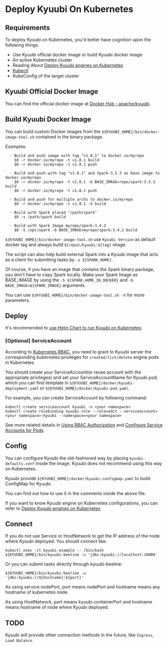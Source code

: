 <!--
- Licensed to the Apache Software Foundation (ASF) under one or more
- contributor license agreements.  See the NOTICE file distributed with
- this work for additional information regarding copyright ownership.
- The ASF licenses this file to You under the Apache License, Version 2.0
- (the "License"); you may not use this file except in compliance with
- the License.  You may obtain a copy of the License at
-
-   http://www.apache.org/licenses/LICENSE-2.0
-
- Unless required by applicable law or agreed to in writing, software
- distributed under the License is distributed on an "AS IS" BASIS,
- WITHOUT WARRANTIES OR CONDITIONS OF ANY KIND, either express or implied.
- See the License for the specific language governing permissions and
- limitations under the License.
-->

# Deploy Kyuubi On Kubernetes

## Requirements

To deploy Kyuubi on Kubernetes, you'd better have cognition upon the following things.

* Use Kyuubi official docker image or build Kyuubi docker image
* An active Kubernetes cluster
* Reading About [Deploy Kyuubi engines on Kubernetes](engine_on_kubernetes.md)
* [Kubectl](https://kubernetes.io/docs/reference/kubectl/overview/)
* KubeConfig of the target cluster

## Kyuubi Official Docker Image

You can find the official docker image at [Docker Hub - apache/kyuubi](https://registry.hub.docker.com/r/apache/kyuubi).

## Build Kyuubi Docker Image

You can build custom Docker images from the `${KYUUBI_HOME}/bin/docker-image-tool.sh` contained in the binary package.

Examples:

```shell
  - Build and push image with tag "v1.8.1" to docker.io/myrepo
    $0 -r docker.io/myrepo -t v1.8.1 build
    $0 -r docker.io/myrepo -t v1.8.1 push

  - Build and push with tag "v1.8.1" and Spark-3.5.3 as base image to docker.io/myrepo
    $0 -r docker.io/myrepo -t v1.8.1 -b BASE_IMAGE=repo/spark:3.5.3 build
    $0 -r docker.io/myrepo -t v1.8.1 push

  - Build and push for multiple archs to docker.io/myrepo
    $0 -r docker.io/myrepo -t v1.8.1 -X build

  - Build with Spark placed "/path/spark"
    $0 -s /path/spark build
    
  - Build with Spark Image myrepo/spark:3.4.2
    $0 -S /opt/spark -b BASE_IMAGE=myrepo/spark:3.4.2 build
```

`${KYUUBI_HOME}/bin/docker-image-tool.sh` use `Kyuubi Version` as default docker tag and always build `${repo}/kyuubi:${tag}` image.

The script can also help build external Spark into a Kyuubi image that acts as a client for submitting tasks by `-s ${SPARK_HOME}`.

Of course, if you have an image that contains the Spark binary package, you don't have to copy Spark locally. Make your Spark Image as BASE_IMAGE by using the `-S ${SPARK_HOME_IN_DOCKER}` and `-b BASE_IMAGE=${SPARK_IMAGE}` arguments.

You can use `${KYUUBI_HOME}/bin/docker-image-tool.sh -h` for more parameters.

## Deploy

It's recommended to [use Helm Chart to run Kyuubi on Kubernetes](../quick_start/quick_start_with_helm.md).

### [Optional] ServiceAccount

According to [Kubernetes RBAC](https://kubernetes.io/docs/reference/access-authn-authz/rbac/), you need to grant to Kyuubi server the corresponding kubernetes privileges for `created/list/delete` engine pods in Kubernetes.

You should create your ServiceAccount(or reuse account with the appropriate privileges) and set your ServiceAccountName for Kyuubi pod, which you can find template in `${KYUUBI_HOME}/docker/kyuubi-deployment.yaml` or `${KYUUBI_HOME}/docker/kyuubi-pod.yaml`.

For example, you can create ServiceAccount by following command:

```shell
kubectl create serviceaccount kyuubi -n <your namespace>
kubectl create rolebinding kyuubi-role --role=edit --serviceaccount=<your namespace>:kyuubi --namespace=<your namespace>
```

See more related details in [Using RBAC Authorization](https://kubernetes.io/docs/reference/access-authn-authz/rbac/) and [Configure Service Accounts for Pods](https://kubernetes.io/docs/tasks/configure-pod-container/configure-service-account/).

## Config

You can configure Kyuubi the old-fashioned way by placing `kyuubi-defaults.conf` inside the image. Kyuubi does not recommend using this way on Kubernetes.

Kyuubi provide `${KYUUBI_HOME}/docker/kyuubi-configmap.yaml` to build ConfigMap for Kyuubi.

You can find out how to use it in the comments inside the above file.

If you want to know Kyuubi engine on Kubernetes configurations, you can refer to [Deploy Kyuubi engines on Kubernetes](engine_on_kubernetes.md)

## Connect

If you do not use Service or HostNetwork to get the IP address of the node where Kyuubi deployed.
You should connect like:

```shell
kubectl exec -it kyuubi-example -- /bin/bash
${KYUUBI_HOME}/bin/kyuubi-beeline -u 'jdbc:kyuubi://localhost:10009'
```

Or you can submit tasks directly through kyuubi-beeline:

```shell
${KYUUBI_HOME}/bin/kyuubi-beeline -u 'jdbc:kyuubi://${hostname}:${port}'
```

As using service nodePort, port means nodePort and hostname means any hostname of kubernetes node.

As using HostNetwork, port means kyuubi containerPort and hostname means hostname of node where Kyuubi deployed.

## TODO

Kyuubi will provide other connection methods in the future, like `Ingress`, `Load Balance`.
